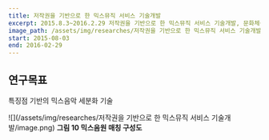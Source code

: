 ```yaml
---
title: 저작권을 기반으로 한 믹스뮤직 서비스 기술개발
excerpt: 2015.8.3~2016.2.29 저작권을 기반으로 한 믹스뮤직 서비스 기술개발, 문화체육관광부
image_path: /assets/img/researches/저작권을 기반으로 한 믹스뮤직 서비스 기술개발/image.png
start: 2015-08-03
end: 2016-02-29
---
```


## 연구목표

특징점 기반의 믹스음악 세분화 기술

![](/assets/img/researches/저작권을 기반으로 한 믹스뮤직 서비스 기술개발/image.png)
**그림 10 믹스음원 매칭 구성도**